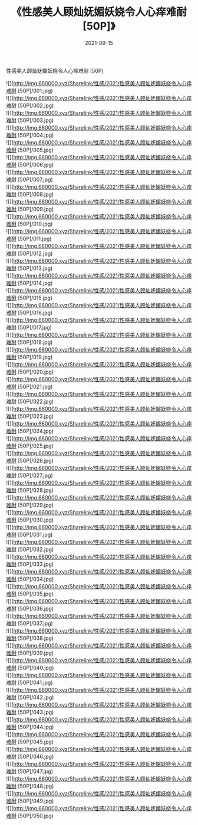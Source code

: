 ﻿---
layout: post
title:  《性感美人顾灿妩媚妖娆令人心痒难耐 [50P]》
date:   2021-09-15
img: http://img.660000.xyz/Sharelink/性感/2021/性感美人顾灿妩媚妖娆令人心痒难耐 [50P]/000.jpg
categories: [美女, 清纯, 唯美]
---

性感美人顾灿妩媚妖娆令人心痒难耐 [50P]

  ![](http://img.660000.xyz/Sharelink/性感/2021/性感美人顾灿妩媚妖娆令人心痒难耐 [50P]/001.jpg) <br> ![](http://img.660000.xyz/Sharelink/性感/2021/性感美人顾灿妩媚妖娆令人心痒难耐 [50P]/002.jpg) <br> ![](http://img.660000.xyz/Sharelink/性感/2021/性感美人顾灿妩媚妖娆令人心痒难耐 [50P]/003.jpg) <br> ![](http://img.660000.xyz/Sharelink/性感/2021/性感美人顾灿妩媚妖娆令人心痒难耐 [50P]/004.jpg) <br> ![](http://img.660000.xyz/Sharelink/性感/2021/性感美人顾灿妩媚妖娆令人心痒难耐 [50P]/005.jpg) <br> ![](http://img.660000.xyz/Sharelink/性感/2021/性感美人顾灿妩媚妖娆令人心痒难耐 [50P]/006.jpg) <br> ![](http://img.660000.xyz/Sharelink/性感/2021/性感美人顾灿妩媚妖娆令人心痒难耐 [50P]/007.jpg) <br> ![](http://img.660000.xyz/Sharelink/性感/2021/性感美人顾灿妩媚妖娆令人心痒难耐 [50P]/008.jpg) <br> ![](http://img.660000.xyz/Sharelink/性感/2021/性感美人顾灿妩媚妖娆令人心痒难耐 [50P]/009.jpg) <br> ![](http://img.660000.xyz/Sharelink/性感/2021/性感美人顾灿妩媚妖娆令人心痒难耐 [50P]/010.jpg) <br> ![](http://img.660000.xyz/Sharelink/性感/2021/性感美人顾灿妩媚妖娆令人心痒难耐 [50P]/011.jpg) <br> ![](http://img.660000.xyz/Sharelink/性感/2021/性感美人顾灿妩媚妖娆令人心痒难耐 [50P]/012.jpg) <br> ![](http://img.660000.xyz/Sharelink/性感/2021/性感美人顾灿妩媚妖娆令人心痒难耐 [50P]/013.jpg) <br> ![](http://img.660000.xyz/Sharelink/性感/2021/性感美人顾灿妩媚妖娆令人心痒难耐 [50P]/014.jpg) <br> ![](http://img.660000.xyz/Sharelink/性感/2021/性感美人顾灿妩媚妖娆令人心痒难耐 [50P]/015.jpg) <br> ![](http://img.660000.xyz/Sharelink/性感/2021/性感美人顾灿妩媚妖娆令人心痒难耐 [50P]/016.jpg) <br> ![](http://img.660000.xyz/Sharelink/性感/2021/性感美人顾灿妩媚妖娆令人心痒难耐 [50P]/017.jpg) <br> ![](http://img.660000.xyz/Sharelink/性感/2021/性感美人顾灿妩媚妖娆令人心痒难耐 [50P]/018.jpg) <br> ![](http://img.660000.xyz/Sharelink/性感/2021/性感美人顾灿妩媚妖娆令人心痒难耐 [50P]/019.jpg) <br> ![](http://img.660000.xyz/Sharelink/性感/2021/性感美人顾灿妩媚妖娆令人心痒难耐 [50P]/020.jpg) <br> ![](http://img.660000.xyz/Sharelink/性感/2021/性感美人顾灿妩媚妖娆令人心痒难耐 [50P]/021.jpg) <br> ![](http://img.660000.xyz/Sharelink/性感/2021/性感美人顾灿妩媚妖娆令人心痒难耐 [50P]/022.jpg) <br> ![](http://img.660000.xyz/Sharelink/性感/2021/性感美人顾灿妩媚妖娆令人心痒难耐 [50P]/023.jpg) <br> ![](http://img.660000.xyz/Sharelink/性感/2021/性感美人顾灿妩媚妖娆令人心痒难耐 [50P]/024.jpg) <br> ![](http://img.660000.xyz/Sharelink/性感/2021/性感美人顾灿妩媚妖娆令人心痒难耐 [50P]/025.jpg) <br> ![](http://img.660000.xyz/Sharelink/性感/2021/性感美人顾灿妩媚妖娆令人心痒难耐 [50P]/026.jpg) <br> ![](http://img.660000.xyz/Sharelink/性感/2021/性感美人顾灿妩媚妖娆令人心痒难耐 [50P]/027.jpg) <br> ![](http://img.660000.xyz/Sharelink/性感/2021/性感美人顾灿妩媚妖娆令人心痒难耐 [50P]/028.jpg) <br> ![](http://img.660000.xyz/Sharelink/性感/2021/性感美人顾灿妩媚妖娆令人心痒难耐 [50P]/029.jpg) <br> ![](http://img.660000.xyz/Sharelink/性感/2021/性感美人顾灿妩媚妖娆令人心痒难耐 [50P]/030.jpg) <br> ![](http://img.660000.xyz/Sharelink/性感/2021/性感美人顾灿妩媚妖娆令人心痒难耐 [50P]/031.jpg) <br> ![](http://img.660000.xyz/Sharelink/性感/2021/性感美人顾灿妩媚妖娆令人心痒难耐 [50P]/032.jpg) <br> ![](http://img.660000.xyz/Sharelink/性感/2021/性感美人顾灿妩媚妖娆令人心痒难耐 [50P]/033.jpg) <br> ![](http://img.660000.xyz/Sharelink/性感/2021/性感美人顾灿妩媚妖娆令人心痒难耐 [50P]/034.jpg) <br> ![](http://img.660000.xyz/Sharelink/性感/2021/性感美人顾灿妩媚妖娆令人心痒难耐 [50P]/035.jpg) <br> ![](http://img.660000.xyz/Sharelink/性感/2021/性感美人顾灿妩媚妖娆令人心痒难耐 [50P]/036.jpg) <br> ![](http://img.660000.xyz/Sharelink/性感/2021/性感美人顾灿妩媚妖娆令人心痒难耐 [50P]/037.jpg) <br> ![](http://img.660000.xyz/Sharelink/性感/2021/性感美人顾灿妩媚妖娆令人心痒难耐 [50P]/038.jpg) <br> ![](http://img.660000.xyz/Sharelink/性感/2021/性感美人顾灿妩媚妖娆令人心痒难耐 [50P]/039.jpg) <br> ![](http://img.660000.xyz/Sharelink/性感/2021/性感美人顾灿妩媚妖娆令人心痒难耐 [50P]/040.jpg) <br> ![](http://img.660000.xyz/Sharelink/性感/2021/性感美人顾灿妩媚妖娆令人心痒难耐 [50P]/041.jpg) <br> ![](http://img.660000.xyz/Sharelink/性感/2021/性感美人顾灿妩媚妖娆令人心痒难耐 [50P]/042.jpg) <br> ![](http://img.660000.xyz/Sharelink/性感/2021/性感美人顾灿妩媚妖娆令人心痒难耐 [50P]/043.jpg) <br> ![](http://img.660000.xyz/Sharelink/性感/2021/性感美人顾灿妩媚妖娆令人心痒难耐 [50P]/044.jpg) <br> ![](http://img.660000.xyz/Sharelink/性感/2021/性感美人顾灿妩媚妖娆令人心痒难耐 [50P]/045.jpg) <br> ![](http://img.660000.xyz/Sharelink/性感/2021/性感美人顾灿妩媚妖娆令人心痒难耐 [50P]/046.jpg) <br> ![](http://img.660000.xyz/Sharelink/性感/2021/性感美人顾灿妩媚妖娆令人心痒难耐 [50P]/047.jpg) <br> ![](http://img.660000.xyz/Sharelink/性感/2021/性感美人顾灿妩媚妖娆令人心痒难耐 [50P]/048.jpg) <br> ![](http://img.660000.xyz/Sharelink/性感/2021/性感美人顾灿妩媚妖娆令人心痒难耐 [50P]/049.jpg) <br> ![](http://img.660000.xyz/Sharelink/性感/2021/性感美人顾灿妩媚妖娆令人心痒难耐 [50P]/050.jpg) <br>
